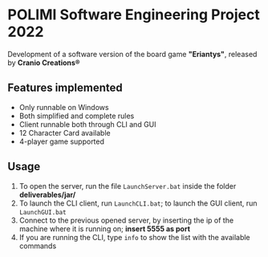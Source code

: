 # POLIMI Software Engineering Project 2022
Development of a software version of the board game **"Eriantys"**, released by **Cranio Creations®**
## Features implemented
* Only runnable on Windows
* Both simplified and complete rules
* Client runnable both through CLI and GUI
* 12 Character Card available
* 4-player game supported
## Usage
1. To open the server, run the file `LaunchServer.bat` inside the folder **deliverables/jar/**
2. To launch the CLI client, run `LaunchCLI.bat`; to launch the GUI client, run `LaunchGUI.bat`
3. Connect to the previous opened server, by inserting the ip of the machine where it is running on; **insert 5555 as port**
4. If you are running the CLI, type `info` to show the list with the available commands
